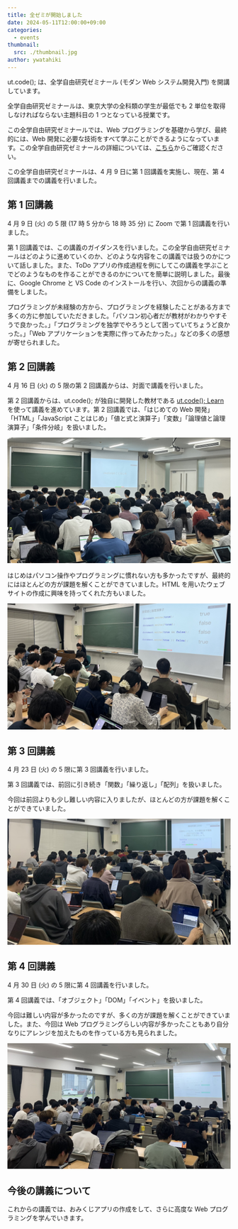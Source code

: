 ```yaml
---
title: 全ゼミが開始しました
date: 2024-05-11T12:00:00+09:00
categories:
  - events
thumbnail:
  src: ./thumbnail.jpg
author: ywatahiki
---
```


ut.code(); は、全学自由研究ゼミナール (モダン Web システム開発入門) を開講しています。

全学自由研究ゼミナールは、東京大学の全科類の学生が最低でも 2 単位を取得しなければならない主題科目の 1 つとなっている授業です。

この全学自由研究ゼミナールでは、Web プログラミングを基礎から学び、最終的には、Web 開発に必要な技術をすべて学ぶことができるようになっています。この全学自由研究ゼミナールの詳細については、[こちら](/articles/2024-s-specialized-seminar-announcement/)からご確認ください。

この全学自由研究ゼミナールは、4 月 9 日に第 1 回講義を実施し、現在、第 4 回講義までの講義を行いました。

## 第 1 回講義

4 月 9 日 (火) の 5 限 (17 時 5 分から 18 時 35 分) に Zoom で第 1 回講義を行いました。

第 1 回講義では、この講義のガイダンスを行いました。この全学自由研究ゼミナールはどのように進めていくのか、どのような内容をこの講義では扱うのかについて話しました。また、ToDo アプリの作成過程を例にしてこの講義を学ぶことでどのようなものを作ることができるのかについてを簡単に説明しました。最後に、Google Chrome と VS Code のインストールを行い、次回からの講義の準備をしました。

プログラミングが未経験の方から、プログラミングを経験したことがある方まで多くの方に参加していただきました。「パソコン初心者だが教材がわかりやすそうで良かった。」「プログラミングを独学でやろうとして困っていてちょうど良かった。」「Web アプリケーションを実際に作ってみたかった。」などの多くの感想が寄せられました。

## 第 2 回講義

4 月 16 日 (火) の 5 限の第 2 回講義からは、対面で講義を行いました。

第 2 回講義からは、ut.code(); が独自に開発した教材である [ut.code(); Learn](https://learn.utcode.net/) を使って講義を進めています。第 2 回講義では、「はじめての Web 開発」「HTML」「JavaScript ことはじめ」「値と式と演算子」「変数」「論理値と論理演算子」「条件分岐」を扱いました。

![第 2 回講義の様子](./lesson-2-1.jpg)

はじめはパソコン操作やプログラミングに慣れない方も多かったですが、最終的にはほとんどの方が課題を解くことができていました。HTML を用いたウェブサイトの作成に興味を持ってくれた方もいました。

![第 2 回講義の様子](./lesson-2-2.jpg)

## 第 3 回講義

4 月 23 日 (火) の 5 限に第 3 回講義を行いました。

第 3 回講義では、前回に引き続き「関数」「繰り返し」「配列」を扱いました。

今回は前回よりも少し難しい内容に入りましたが、ほとんどの方が課題を解くことができていました。

![第 3 回講義の様子](./lesson-3.jpg)

## 第 4 回講義

4 月 30 日 (火) の 5 限に第 4 回講義を行いました。

第 4 回講義では、「オブジェクト」「DOM」「イベント」を扱いました。

今回は難しい内容が多かったのですが、多くの方が課題を解くことができていました。また、今回は Web プログラミングらしい内容が多かったこともあり自分なりにアレンジを加えたものを作っている方も見られました。

![第 4 回講義の様子](./lesson-4.jpg)

## 今後の講義について

これからの講義では、おみくじアプリの作成をして、さらに高度な Web プログラミングを学んでいきます。
